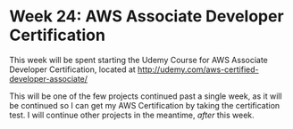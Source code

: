 # Week 24:  AWS Associate Developer Certification

This week will be spent starting the Udemy Course for AWS Associate Developer Certification,
located at http://udemy.com/aws-certified-developer-associate/

This will be one of the few projects continued past a single week, as it will be continued
so I can get my AWS Certification by taking the certification test.  I will continue
other projects in the meantime, _after_ this week.
